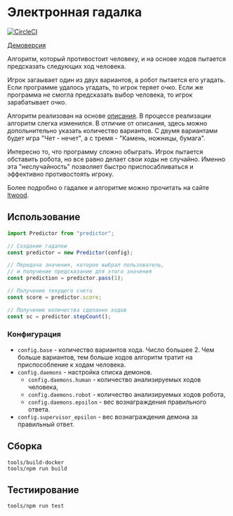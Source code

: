 # Электронная гадалка

[![CircleCI](https://circleci.com/gh/anwinged/predictor/tree/master.svg?style=svg)](https://circleci.com/gh/anwinged/predictor/tree/master)

[Демоверсия][demo]

Алгоритм, который противостоит человеку, и на основе ходов пытается предсказать
следующих ход человека.

Игрок загаывает один из двух вариантов, а робот пытается его угадать.
Если программе удалось угадать, то игрок теряет очко.
Если же программа не смогла предсказать выбор человека, то игрок зарабатывает очко.

Алгоритм реализован на основе [описания][algorithm]. В процессе реализации алгоритм слегка изменился.
В отличие от описания, здесь можно допольнительно указать количество вариантов.
С двумя вариантами будет игра "Чет - нечет", а с тремя - "Камень, ножницы, бумага".

Интересно то, что программу сложно обыграть. Игрок пытается обставить робота, но все равно
делает свои ходы не случайно. Именно эта "неслучайность" позволяет быстро приспосабливаться и эффективно
противостоять игроку.

Более подробно о гадалке и алгоритме можно прочитать на сайте [ltwood][about].

## Использование

```javascript
import Predictor from "predictor";

// Создание гадалки
const predictor = new Predictor(config);

// Передача значения, которое выбрал пользователь,
// и получение предсказание для этого значения
const prediction = predictor.pass(1);

// Получение текущего счета
const score = predictor.score;

// Получение количества сделаннх ходов
const sc = predictor.stepCount();
```

### Конфигурация

- `config.base` - количество вариантов хода. Число большее 2.
  Чем больше вариантов, тем больше ходов алгоритм тратит на приспособление к ходам человека.
- `config.daemons` - настройка списка демонов.
  - `config.daemons.human` - количество анализируемых ходов человека,
  - `config.daemons.robot` - количество анализируемых ходов робота,
  - `config.daemons.epsilon` - вес вознаграждения правильного ответа.
- `config.supervisor_epsilon` - вес вознаграждения демона за правильный ответ.

## Сборка

    tools/build-docker
    tools/npm run build

## Тестиирование

    tools/npm run test

[algorithm]: https://sites.google.com/site/ltwood/projects/heshby/algorithm
[demo]: https://vakhrushev.me/articles/2019-05-01-predictor/
[about]: https://sites.google.com/site/ltwood/projects/heshby
